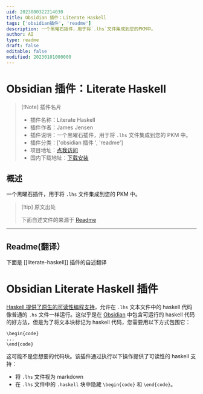 ```yaml
---
uid: 2023080322214030
title: Obsidian 插件：Literate Haskell
tags: ['obsidian插件', 'readme']
description: 一个黑曜石插件，用于将`.lhs`文件集成到您的PKM中。
author: AI
type: readme
draft: false
editable: false
modified: 20230101000000
---
```


# Obsidian 插件：Literate Haskell

> [!Note] 插件名片
> - 插件名称：Literate Haskell
> - 插件作者：James Jensen
> - 插件说明：一个黑曜石插件，用于将 `.lhs` 文件集成到您的 PKM 中。
> - 插件分类：['obsidian 插件 ', 'readme']
> - 项目地址：[点我访问](https://github.com/jajaperson/obsidian-literate-haskell)
> - 国内下载地址：[下载安装](https://pkmer.cn/products/plugin/pluginMarket/?literate-haskell)

## 概述

一个黑曜石插件，用于将 `.lhs` 文件集成到您的 PKM 中。

> [!tip] 原文出处
>
>下面自述文件的来源于 [Readme](https://ghproxy.net/https://raw.githubusercontent.com/jajaperson/obsidian-literate-haskell/master/README.md)
>

---

## Readme(翻译）

下面是 [[literate-haskell]] 插件的自述翻译

# Obsidian Literate Haskell 插件

[Haskell 提供了原生的可读性编程支持](https://wiki.haskell.org/Literate_programming)，允许在 `.lhs` 文本文件中的 haskell 代码像普通的 `.hs` 文件一样运行。这似乎是在 [Obsidian](https://osidian.md) 中包含可运行的 haskell 代码的好方法，但是为了将文本块标记为 haskell 代码，您需要用以下方式包围它：

```
\begin{code}
...
\end{code}
```

这可能不是您想要的代码块。该插件通过执行以下操作提供了可读性的 haskell 支持：

- 将 `.lhs` 文件视为 markdown
- 在 `.lhs` 文件中的 `.haskell` 块中隐藏 `\begin{code}` 和 `\end{code}`。



